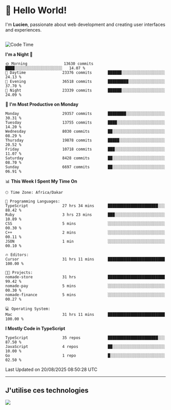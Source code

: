 # 👋 Hello World!

I'm **Lucien**, passionate about web development and creating user interfaces and experiences.

##

<!--START_SECTION:waka-->
![Code Time](http://img.shields.io/badge/Code%20Time-3%2C627%20hrs%2043%20mins-blue)

**I'm a Night 🦉** 

```text
🌞 Morning                13630 commits       ████░░░░░░░░░░░░░░░░░░░░░   14.07 % 
🌆 Daytime                23376 commits       ██████░░░░░░░░░░░░░░░░░░░   24.13 % 
🌃 Evening                36518 commits       █████████░░░░░░░░░░░░░░░░   37.70 % 
🌙 Night                  23339 commits       ██████░░░░░░░░░░░░░░░░░░░   24.09 % 
```
📅 **I'm Most Productive on Monday** 

```text
Monday                   29357 commits       ████████░░░░░░░░░░░░░░░░░   30.31 % 
Tuesday                  13755 commits       ████░░░░░░░░░░░░░░░░░░░░░   14.20 % 
Wednesday                8030 commits        ██░░░░░░░░░░░░░░░░░░░░░░░   08.29 % 
Thursday                 19878 commits       █████░░░░░░░░░░░░░░░░░░░░   20.52 % 
Friday                   10718 commits       ███░░░░░░░░░░░░░░░░░░░░░░   11.07 % 
Saturday                 8428 commits        ██░░░░░░░░░░░░░░░░░░░░░░░   08.70 % 
Sunday                   6697 commits        ██░░░░░░░░░░░░░░░░░░░░░░░   06.91 % 
```


📊 **This Week I Spent My Time On** 

```text
🕑︎ Time Zone: Africa/Dakar

💬 Programming Languages: 
TypeScript               27 hrs 34 mins      ██████████████████████░░░   88.42 % 
Ruby                     3 hrs 23 mins       ███░░░░░░░░░░░░░░░░░░░░░░   10.89 % 
CSS                      5 mins              ░░░░░░░░░░░░░░░░░░░░░░░░░   00.30 % 
C++                      2 mins              ░░░░░░░░░░░░░░░░░░░░░░░░░   00.11 % 
JSON                     1 min               ░░░░░░░░░░░░░░░░░░░░░░░░░   00.10 % 

🔥 Editors: 
Cursor                   31 hrs 11 mins      █████████████████████████   100.00 % 

🐱‍💻 Projects: 
nomade-store             31 hrs              █████████████████████████   99.42 % 
nomade-pay               5 mins              ░░░░░░░░░░░░░░░░░░░░░░░░░   00.30 % 
nomade-finance           5 mins              ░░░░░░░░░░░░░░░░░░░░░░░░░   00.27 % 

💻 Operating System: 
Mac                      31 hrs 11 mins      █████████████████████████   100.00 % 
```

**I Mostly Code in TypeScript** 

```text
TypeScript               35 repos            ██████████████████████░░░   87.50 % 
JavaScript               4 repos             ██░░░░░░░░░░░░░░░░░░░░░░░   10.00 % 
Go                       1 repo              █░░░░░░░░░░░░░░░░░░░░░░░░   02.50 % 
```




 Last Updated on 20/08/2025 08:50:28 UTC
<!--END_SECTION:waka-->
---

## J'utilise ces technologies

<p align="left">
  <a href="https://skillicons.dev">
    <img src="https://skillicons.dev/icons?i=ts,js,go,ruby,css,scss,tailwind,react,vite,nextjs,docker,figma,ableton" />
  </a>
</p>

